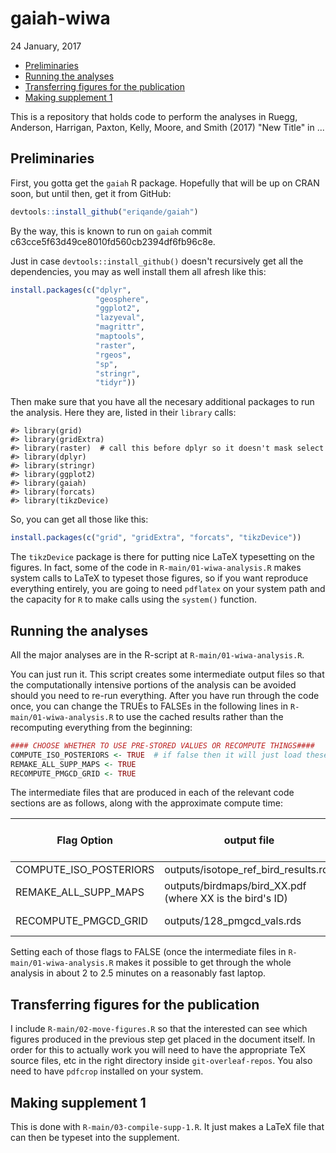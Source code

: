 gaiah-wiwa
================
24 January, 2017

-   [Preliminaries](#preliminaries)
-   [Running the analyses](#running-the-analyses)
-   [Transferring figures for the publication](#transferring-figures-for-the-publication)
-   [Making supplement 1](#making-supplement-1)

<!-- README.md is generated from README.Rmd. Please edit that file -->
This is a repository that holds code to perform the analyses in Ruegg, Anderson, Harrigan, Paxton, Kelly, Moore, and Smith (2017) "New Title" in ...

Preliminaries
-------------

First, you gotta get the `gaiah` R package. Hopefully that will be up on CRAN soon, but until then, get it from GitHub:

``` r
devtools::install_github("eriqande/gaiah")
```

By the way, this is known to run on `gaiah` commit c63cce5f63d49ce8010fd560cb2394df6fb96c8e.

Just in case `devtools::install_github()` doesn't recursively get all the dependencies, you may as well install them all afresh like this:

``` r
install.packages(c("dplyr", 
                   "geosphere", 
                   "ggplot2", 
                   "lazyeval", 
                   "magrittr", 
                   "maptools", 
                   "raster", 
                   "rgeos", 
                   "sp", 
                   "stringr", 
                   "tidyr"))
```

Then make sure that you have all the necesary additional packages to run the analysis. Here they are, listed in their `library` calls:

    #> library(grid)
    #> library(gridExtra)
    #> library(raster)  # call this before dplyr so it doesn't mask select
    #> library(dplyr)
    #> library(stringr)
    #> library(ggplot2)
    #> library(gaiah)
    #> library(forcats)
    #> library(tikzDevice)

So, you can get all those like this:

``` r
install.packages(c("grid", "gridExtra", "forcats", "tikzDevice"))
```

The `tikzDevice` package is there for putting nice LaTeX typesetting on the figures. In fact, some of the code in `R-main/01-wiwa-analysis.R` makes system calls to LaTeX to typeset those figures, so if you want reproduce everything entirely, you are going to need `pdflatex` on your system path and the capacity for `R` to make calls using the `system()` function.

Running the analyses
--------------------

All the major analyses are in the R-script at `R-main/01-wiwa-analysis.R`.

You can just run it. This script creates some intermediate output files so that the computationally intensive portions of the analysis can be avoided should you need to re-run everything.
After you have run through the code once, you can change the TRUEs to FALSEs in the following lines in `R-main/01-wiwa-analysis.R` to use the cached results rather than the recomputing everything from the beginning:

``` r
#### CHOOSE WHETHER TO USE PRE-STORED VALUES OR RECOMPUTE THINGS####
COMPUTE_ISO_POSTERIORS <- TRUE  # if false then it will just load these up from a cache
REMAKE_ALL_SUPP_MAPS <- TRUE
RECOMPUTE_PMGCD_GRID <- TRUE
```

The intermediate files that are produced in each of the relevant code sections are as follows, along with the approximate compute time:

<table style="width:100%;">
<colgroup>
<col width="22%" />
<col width="56%" />
<col width="20%" />
</colgroup>
<thead>
<tr class="header">
<th>Flag Option</th>
<th>output file</th>
<th>approx compute time</th>
</tr>
</thead>
<tbody>
<tr class="odd">
<td>COMPUTE_ISO_POSTERIORS</td>
<td>outputs/isotope_ref_bird_results.rda</td>
<td>1 hour</td>
</tr>
<tr class="even">
<td>REMAKE_ALL_SUPP_MAPS</td>
<td>outputs/birdmaps/bird_XX.pdf (where XX is the bird's ID)</td>
<td>20 minutes</td>
</tr>
<tr class="odd">
<td>RECOMPUTE_PMGCD_GRID</td>
<td>outputs/128_pmgcd_vals.rds</td>
<td>10 minutes</td>
</tr>
</tbody>
</table>

Setting each of those flags to FALSE (once the intermediate files in `R-main/01-wiwa-analysis.R` makes it possible to get through the whole analysis in about 2 to 2.5 minutes on a reasonably fast laptop.

Transferring figures for the publication
----------------------------------------

I include `R-main/02-move-figures.R` so that the interested can see which figures produced in the previous step get placed in the document itself. In order for this to actually work you will need to have the appropriate TeX source files, etc in the right directory inside `git-overleaf-repos`. You also need to have `pdfcrop` installed on your system.

Making supplement 1
-------------------

This is done with `R-main/03-compile-supp-1.R`. It just makes a LaTeX file that can then be typeset into the supplement.

